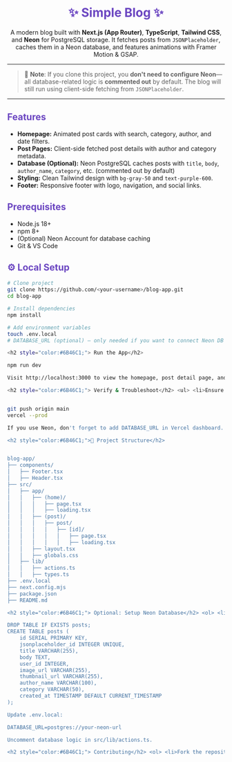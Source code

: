 <h1 align="center" style="color:#6B46C1;">✨ Simple Blog ✨</h1>

<p align="center">
  A modern blog built with <strong>Next.js (App Router)</strong>, <strong>TypeScript</strong>, <strong>Tailwind CSS</strong>, and <strong>Neon</strong> for PostgreSQL storage. 
  It fetches posts from <code>JSONPlaceholder</code>, caches them in a Neon database, and features animations with Framer Motion & GSAP.
</p>

<hr/>

> 📝 **Note**: If you clone this project, you **don't need to configure Neon**—all database-related logic is **commented out** by default. The blog will still run using client-side fetching from `JSONPlaceholder`.

---

<h2 style="color:#6B46C1;"> Features</h2>

<ul>
  <li><strong>Homepage:</strong> Animated post cards with search, category, author, and date filters.</li>
  <li><strong>Post Pages:</strong> Client-side fetched post details with author and category metadata.</li>
  <li><strong>Database (Optional):</strong> Neon PostgreSQL caches posts with <code>title</code>, <code>body</code>, <code>author_name</code>, <code>category</code>, etc. (commented out by default)</li>
  <li><strong>Styling:</strong> Clean Tailwind design with <code>bg-gray-50</code> and <code>text-purple-600</code>.</li>
  <li><strong>Footer:</strong> Responsive footer with logo, navigation, and social links.</li>
</ul>

<h2 style="color:#6B46C1;"> Prerequisites</h2>

<ul>
  <li>Node.js 18+</li>
  <li>npm 8+</li>
  <li>(Optional) Neon Account for database caching</li>
  <li>Git & VS Code</li>
</ul>

<h2 style="color:#6B46C1;">⚙️ Local Setup</h2>

```bash
# Clone project
git clone https://github.com/<your-username>/blog-app.git
cd blog-app

# Install dependencies
npm install

# Add environment variables
touch .env.local
# DATABASE_URL (optional) – only needed if you want to connect Neon DB

<h2 style="color:#6B46C1;"> Run the App</h2>

npm run dev

Visit http://localhost:3000 to view the homepage, post detail page, and footer.

<h2 style="color:#6B46C1;"> Verify & Troubleshoot</h2> <ul> <li>Ensure Footer is imported correctly (case-sensitive)</li> <li>If using Neon DB, check SQL Editor and uncomment database logic</li> <li>Debug fetch logic in <code>src/lib/actions.ts</code></li> <li>Clear Next.js cache if needed: <code>rm -rf .next</code></li> </ul> <h2 style="color:#6B46C1;">🌐 Deployment (Vercel)</h2>


git push origin main
vercel --prod

If you use Neon, don't forget to add DATABASE_URL in Vercel dashboard.

<h2 style="color:#6B46C1;">📁 Project Structure</h2>


blog-app/
├── components/
│   ├── Footer.tsx
│   ├── Header.tsx
├── src/
│   ├── app/
│   │   ├── (home)/
│   │   │   ├── page.tsx
│   │   │   ├── loading.tsx
│   │   ├── (post)/
│   │   │   ├── post/
│   │   │   │   ├── [id]/
│   │   │   │   │   ├── page.tsx
│   │   │   │   │   ├── loading.tsx
│   │   ├── layout.tsx
│   │   ├── globals.css
│   ├── lib/
│   │   ├── actions.ts
│   │   ├── types.ts
├── .env.local
├── next.config.mjs
├── package.json
├── README.md

<h2 style="color:#6B46C1;"> Optional: Setup Neon Database</h2> <ol> <li>Create a project in <a href="https://neon.tech/" target="_blank">Neon Console</a>.</li> <li>Copy the connection string (<code>postgres://...</code>).</li> <li>Open SQL Editor and run:</li> </ol>

DROP TABLE IF EXISTS posts;
CREATE TABLE posts (
    id SERIAL PRIMARY KEY,
    jsonplaceholder_id INTEGER UNIQUE,
    title VARCHAR(255),
    body TEXT,
    user_id INTEGER,
    image_url VARCHAR(255),
    thumbnail_url VARCHAR(255),
    author_name VARCHAR(100),
    category VARCHAR(50),
    created_at TIMESTAMP DEFAULT CURRENT_TIMESTAMP
);

Update .env.local:

DATABASE_URL=postgres://your-neon-url

Uncomment database logic in src/lib/actions.ts.

<h2 style="color:#6B46C1;"> Contributing</h2> <ol> <li>Fork the repository</li> <li>Create your feature branch: <code>git checkout -b feature/awesome-feature</code></li> <li>Commit changes: <code>git commit -m "Add awesome feature"</code></li> <li>Push to branch: <code>git push origin feature/awesome-feature</code></li> <li>Open a pull request</li> </ol> <h3 align="center" style="color:#6B46C1;">Built with using Next.js, Tailwind, and Neon</h3>
